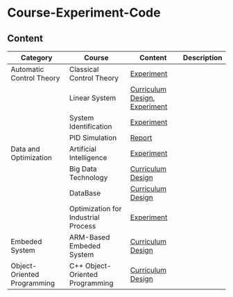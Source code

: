 # Course-Experiment-Code

## Content
| Category      | Course | Content | Description|
| ----------- | ----------- | ----------- | ----------- |
| Automatic Control Theory | Classical Control Theory | [Experiment](https://github.com/ZhengYinan-AIR/Course-Experiment-Code/tree/main/Automatic%20Control%20Theory/Classical%20Control%20Theory/)|
|| Linear System | [Curriculum Design](https://github.com/ZhengYinan-AIR/Course-Experiment-Code/tree/main/Automatic%20Control%20Theory/Linear%20System/Curriculum%20Design), [Experiment](https://github.com/ZhengYinan-AIR/Course-Experiment-Code/tree/main/Automatic%20Control%20Theory/Linear%20System/Experiment)
|| System Identification | [Experiment](https://github.com/ZhengYinan-AIR/Course-Experiment-Code/tree/main/Automatic%20Control%20Theory/System%20Identification)
|| PID Simulation | [Report](https://github.com/ZhengYinan-AIR/Course-Experiment-Code/blob/main/Automatic%20Control%20Theory/PID%20Simulation.pdf)
| Data and Optimization | Artificial Intelligence | [Experiment](https://github.com/ZhengYinan-AIR/Course-Experiment-Code/tree/main/Data%20and%20Optimization/Artificial%20Intelligence/A%20Star)|
|| Big Data Technology | [Curriculum Design](https://github.com/ZhengYinan-AIR/Course-Experiment-Code/tree/main/Data%20and%20Optimization/Big%20Data%20Technology)
|| DataBase | [Curriculum Design](https://github.com/ZhengYinan-AIR/Course-Experiment-Code/tree/main/Data%20and%20Optimization/DataBase)
|| Optimization for Industrial Process | [Experiment](https://github.com/ZhengYinan-AIR/Course-Experiment-Code/tree/main/Data%20and%20Optimization/Optimization%20for%20Industrial%20Process)
|Embeded System | ARM-Based Embeded System|[Curriculum Design](https://github.com/ZhengYinan-AIR/Course-Experiment-Code/tree/main/Embeded%20System)
| Object-Oriented Programming |C++ Object-Oriented Programming |[Curriculum Design](https://github.com/ZhengYinan-AIR/Course-Experiment-Code/tree/main/Object-Oriented%20Programming)
